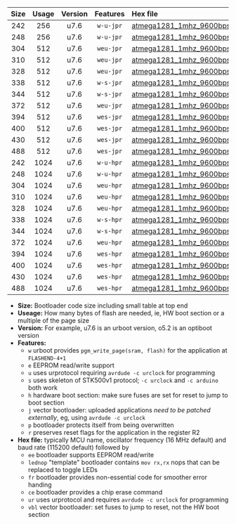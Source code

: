 |Size|Usage|Version|Features|Hex file|
|:-:|:-:|:-:|:-:|:--|
|242|256|u7.6|`w-u-jpr`|[atmega1281_1mhz_9600bps_ur_vbl.hex](https://raw.githubusercontent.com/stefanrueger/urboot/main/atmega1281_1mhz_9600bps_ur_vbl.hex)|
|248|256|u7.6|`w-u-jpr`|[atmega1281_1mhz_9600bps_lednop_ur_vbl.hex](https://raw.githubusercontent.com/stefanrueger/urboot/main/atmega1281_1mhz_9600bps_lednop_ur_vbl.hex)|
|304|512|u7.6|`weu-jpr`|[atmega1281_1mhz_9600bps_ee_ur_vbl.hex](https://raw.githubusercontent.com/stefanrueger/urboot/main/atmega1281_1mhz_9600bps_ee_ur_vbl.hex)|
|310|512|u7.6|`weu-jpr`|[atmega1281_1mhz_9600bps_ee_lednop_ur_vbl.hex](https://raw.githubusercontent.com/stefanrueger/urboot/main/atmega1281_1mhz_9600bps_ee_lednop_ur_vbl.hex)|
|328|512|u7.6|`weu-jpr`|[atmega1281_1mhz_9600bps_ee_lednop_fr_ur_vbl.hex](https://raw.githubusercontent.com/stefanrueger/urboot/main/atmega1281_1mhz_9600bps_ee_lednop_fr_ur_vbl.hex)|
|338|512|u7.6|`w-s-jpr`|[atmega1281_1mhz_9600bps_vbl.hex](https://raw.githubusercontent.com/stefanrueger/urboot/main/atmega1281_1mhz_9600bps_vbl.hex)|
|344|512|u7.6|`w-s-jpr`|[atmega1281_1mhz_9600bps_lednop_vbl.hex](https://raw.githubusercontent.com/stefanrueger/urboot/main/atmega1281_1mhz_9600bps_lednop_vbl.hex)|
|372|512|u7.6|`weu-jpr`|[atmega1281_1mhz_9600bps_ee_lednop_fr_ce_ur_vbl.hex](https://raw.githubusercontent.com/stefanrueger/urboot/main/atmega1281_1mhz_9600bps_ee_lednop_fr_ce_ur_vbl.hex)|
|394|512|u7.6|`wes-jpr`|[atmega1281_1mhz_9600bps_ee_vbl.hex](https://raw.githubusercontent.com/stefanrueger/urboot/main/atmega1281_1mhz_9600bps_ee_vbl.hex)|
|400|512|u7.6|`wes-jpr`|[atmega1281_1mhz_9600bps_ee_lednop_vbl.hex](https://raw.githubusercontent.com/stefanrueger/urboot/main/atmega1281_1mhz_9600bps_ee_lednop_vbl.hex)|
|430|512|u7.6|`wes-jpr`|[atmega1281_1mhz_9600bps_ee_lednop_fr_vbl.hex](https://raw.githubusercontent.com/stefanrueger/urboot/main/atmega1281_1mhz_9600bps_ee_lednop_fr_vbl.hex)|
|488|512|u7.6|`wes-jpr`|[atmega1281_1mhz_9600bps_ee_lednop_fr_ce_vbl.hex](https://raw.githubusercontent.com/stefanrueger/urboot/main/atmega1281_1mhz_9600bps_ee_lednop_fr_ce_vbl.hex)|
|242|1024|u7.6|`w-u-hpr`|[atmega1281_1mhz_9600bps_ur.hex](https://raw.githubusercontent.com/stefanrueger/urboot/main/atmega1281_1mhz_9600bps_ur.hex)|
|248|1024|u7.6|`w-u-hpr`|[atmega1281_1mhz_9600bps_lednop_ur.hex](https://raw.githubusercontent.com/stefanrueger/urboot/main/atmega1281_1mhz_9600bps_lednop_ur.hex)|
|304|1024|u7.6|`weu-hpr`|[atmega1281_1mhz_9600bps_ee_ur.hex](https://raw.githubusercontent.com/stefanrueger/urboot/main/atmega1281_1mhz_9600bps_ee_ur.hex)|
|310|1024|u7.6|`weu-hpr`|[atmega1281_1mhz_9600bps_ee_lednop_ur.hex](https://raw.githubusercontent.com/stefanrueger/urboot/main/atmega1281_1mhz_9600bps_ee_lednop_ur.hex)|
|328|1024|u7.6|`weu-hpr`|[atmega1281_1mhz_9600bps_ee_lednop_fr_ur.hex](https://raw.githubusercontent.com/stefanrueger/urboot/main/atmega1281_1mhz_9600bps_ee_lednop_fr_ur.hex)|
|338|1024|u7.6|`w-s-hpr`|[atmega1281_1mhz_9600bps.hex](https://raw.githubusercontent.com/stefanrueger/urboot/main/atmega1281_1mhz_9600bps.hex)|
|344|1024|u7.6|`w-s-hpr`|[atmega1281_1mhz_9600bps_lednop.hex](https://raw.githubusercontent.com/stefanrueger/urboot/main/atmega1281_1mhz_9600bps_lednop.hex)|
|372|1024|u7.6|`weu-hpr`|[atmega1281_1mhz_9600bps_ee_lednop_fr_ce_ur.hex](https://raw.githubusercontent.com/stefanrueger/urboot/main/atmega1281_1mhz_9600bps_ee_lednop_fr_ce_ur.hex)|
|394|1024|u7.6|`wes-hpr`|[atmega1281_1mhz_9600bps_ee.hex](https://raw.githubusercontent.com/stefanrueger/urboot/main/atmega1281_1mhz_9600bps_ee.hex)|
|400|1024|u7.6|`wes-hpr`|[atmega1281_1mhz_9600bps_ee_lednop.hex](https://raw.githubusercontent.com/stefanrueger/urboot/main/atmega1281_1mhz_9600bps_ee_lednop.hex)|
|430|1024|u7.6|`wes-hpr`|[atmega1281_1mhz_9600bps_ee_lednop_fr.hex](https://raw.githubusercontent.com/stefanrueger/urboot/main/atmega1281_1mhz_9600bps_ee_lednop_fr.hex)|
|488|1024|u7.6|`wes-hpr`|[atmega1281_1mhz_9600bps_ee_lednop_fr_ce.hex](https://raw.githubusercontent.com/stefanrueger/urboot/main/atmega1281_1mhz_9600bps_ee_lednop_fr_ce.hex)|

- **Size:** Bootloader code size including small table at top end
- **Useage:** How many bytes of flash are needed, ie, HW boot section or a multiple of the page size
- **Version:** For example, u7.6 is an urboot version, o5.2 is an optiboot version
- **Features:**
  + `w` urboot provides `pgm_write_page(sram, flash)` for the application at `FLASHEND-4+1`
  + `e` EEPROM read/write support
  + `u` uses urprotocol requiring `avrdude -c urclock` for programming
  + `s` uses skeleton of STK500v1 protocol; `-c urclock` and `-c arduino` both work
  + `h` hardware boot section: make sure fuses are set for reset to jump to boot section
  + `j` vector bootloader: uploaded applications *need to be patched externally*, eg, using `avrdude -c urclock`
  + `p` bootloader protects itself from being overwritten
  + `r` preserves reset flags for the application in the register R2
- **Hex file:** typically MCU name, oscillator frequency (16 MHz default) and baud rate (115200 default) followed by
  + `ee` bootloader supports EEPROM read/write
  + `lednop` "template" bootloader contains `mov rx,rx` nops that can be replaced to toggle LEDs
  + `fr` bootloader provides non-essential code for smoother error handing
  + `ce` bootloader provides a chip erase command
  + `ur` uses urprotocol and requires `avrdude -c urclock` for programming
  + `vbl` vector bootloader: set fuses to jump to reset, not the HW boot section
